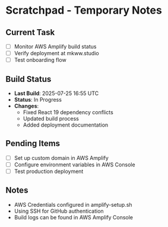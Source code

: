# Scratchpad - Temporary Notes

## Current Task
- [ ] Monitor AWS Amplify build status
- [ ] Verify deployment at mkww.studio
- [ ] Test onboarding flow

## Build Status
- **Last Build**: 2025-07-25 16:55 UTC
- **Status**: In Progress
- **Changes**: 
  - Fixed React 19 dependency conflicts
  - Updated build process
  - Added deployment documentation

## Pending Items
- [ ] Set up custom domain in AWS Amplify
- [ ] Configure environment variables in AWS Console
- [ ] Test production deployment

## Notes
- AWS Credentials configured in amplify-setup.sh
- Using SSH for GitHub authentication
- Build logs can be found in AWS Amplify Console
